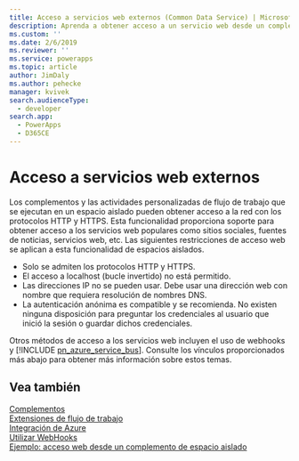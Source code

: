 ```yaml
---
title: Acceso a servicios web externos (Common Data Service) | MicrosoftDocs
description: Aprenda a obtener acceso a un servicio web desde un complemento o una actividad de flujo de trabajo.
ms.custom: ''
ms.date: 2/6/2019
ms.reviewer: ''
ms.service: powerapps
ms.topic: article
author: JimDaly
ms.author: pehecke
manager: kvivek
search.audienceType:
  - developer
search.app:
  - PowerApps
  - D365CE
---
```

# <a name="access-external-web-services"></a>Acceso a servicios web externos

Los complementos y las actividades personalizadas de flujo de trabajo que se ejecutan en un espacio aislado pueden obtener acceso a la red con los protocolos HTTP y HTTPS. Esta funcionalidad proporciona soporte para obtener acceso a los servicios web populares como sitios sociales, fuentes de noticias, servicios web, etc. Las siguientes restricciones de acceso web se aplican a esta funcionalidad de espacios aislados.  
  
- Solo se admiten los protocolos HTTP y HTTPS.
- El acceso a localhost (bucle invertido) no está permitido.
- Las direcciones IP no se pueden usar. Debe usar una dirección web con nombre que requiera resolución de nombres DNS.
- La autenticación anónima es compatible y se recomienda. No existen ninguna disposición para preguntar los credenciales al usuario que inició la sesión o guardar dichos credenciales.

Otros métodos de acceso a los servicios web incluyen el uso de webhooks y [!INCLUDE [pn_azure_service_bus](../../includes/pn_azure_service_bus.md)]. Consulte los vínculos proporcionados más abajo para obtener más información sobre estos temas.

## <a name="see-also"></a>Vea también

[Complementos](plug-ins.md)<br />
[Extensiones de flujo de trabajo](workflow/workflow-extensions.md)<br />
[Integración de Azure](azure-integration.md)<br />
[Utilizar WebHooks](use-webhooks.md)<br />
[Ejemplo: acceso web desde un complemento de espacio aislado](org-service/samples/web-access-plugin.md)
